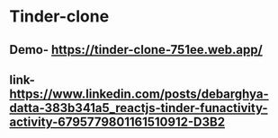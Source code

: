 # Tinder-clone

## Demo- https://tinder-clone-751ee.web.app/

## link- https://www.linkedin.com/posts/debarghya-datta-383b341a5_reactjs-tinder-funactivity-activity-6795779801161510912-D3B2
